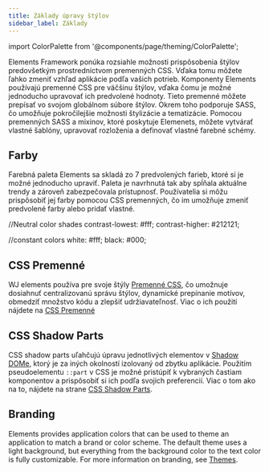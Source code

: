 ```yaml
---
title: Základy úpravy štýlov
sidebar_label: Základy
---
```


import ColorPalette from '@components/page/theming/ColorPalette';

<head>
  <title>Úpravy štýlov | Základné definície úprav farieb a šablón</title>
  <meta
    name="description"
    content="Elements Framework ponúka rozsiahle možnosti prispôsobenia štýlov predovšetkým prostredníctvom premenných CSS. Vďaka tomu môžete ľahko zmeniť vzhľad aplikácie podľa vašich potrieb."
  />
</head>

Elements Framework ponúka rozsiahle možnosti prispôsobenia štýlov predovšetkým prostredníctvom premenných CSS. Vďaka tomu môžete ľahko zmeniť vzhľad aplikácie podľa vašich potrieb. Komponenty Elements používajú premenné CSS pre väčšinu štýlov, vďaka čomu je možné jednoducho upravovať ich predvolené hodnoty. Tieto premenné môžete prepísať vo svojom globálnom súbore štýlov. Okrem toho podporuje SASS, čo umožňuje pokročilejšie možnosti štylizácie a tematizácie. Pomocou premenných SASS a mixinov, ktoré poskytuje Elemenets, môžete vytvárať vlastné šablóny, upravovať rozloženia a definovať vlastné farebné schémy. 

## Farby

Farebná paleta Elements sa skladá zo 7 predvolených farieb, ktoré si je možné jednoducho upraviť. Paleta je navrhnutá tak aby spĺňala aktuálne trendy a zároveň zabezpečovala prístupnosť. Používatelia si môžu prispôsobiť jej farby pomocou CSS premenných, čo im umožňuje zmeniť predvolené farby alebo pridať vlastné.

<ColorPalette />


//Neutral color shades 
contrast-lowest: #fff; 
contrast-higher: #212121;

//constant colors
white: #fff;
black: #000;


## CSS Premenné

WJ elements používa pre svoje štýly <a href="https://developer.mozilla.org/en-US/docs/Web/CSS/Using_CSS_variables" target="_blank" rel="noopener noreferrer">Premenné CSS</a>, čo umožnuje dosiahnuť centralizovanú správu štýlov, dynamické prepínanie motívov, obmedziť množstvo kódu a zlepšiť udržiavateľnosť. Viac o ich použití nájdete na [CSS Premenné](css-variables.md)

## CSS Shadow Parts

CSS shadow parts uľahčujú úpravu jednotlivých elementov v <a href="https://developer.mozilla.org/en-US/docs/Web/Web_Components/Using_shadow_DOM" target="_blank" rel="noopener noreferrer">Shadow DOMe</a>, ktorý je za iných okolností izolovaný od zbytku aplikácie. Použitím pseudoelementu `::part` v CSS je možné pristúpiť k vybraných častiam komponentov a prispôsobiť si ich podľa svojich preferencií. Viac o tom ako na to, nájdete na strane [CSS Shadow Parts](css-shadow-parts.md).

## Branding

Elements provides application colors that can be used to theme an application to match a brand or color scheme. The default theme uses a light background, but everything from the background color to the text color is fully customizable. For more information on branding, see [Themes](themes.md).
